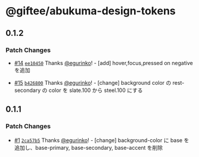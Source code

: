 # @giftee/abukuma-design-tokens

## 0.1.2

### Patch Changes

- [#14](https://github.com/giftee/design-system/pull/14) [`ee10450`](https://github.com/giftee/design-system/commit/ee104506380591d6c6260720b11fd3d972ffd78e) Thanks [@egurinko](https://github.com/egurinko)! - [add] hover,focus,pressed on negative を追加

- [#15](https://github.com/giftee/design-system/pull/15) [`b426800`](https://github.com/giftee/design-system/commit/b426800298816d76833298a95dba64f3292784ec) Thanks [@egurinko](https://github.com/egurinko)! - [change] background color の rest-secondary の color を slate.100 から steel.100 にする

## 0.1.1

### Patch Changes

- [#1](https://github.com/giftee/design-system/pull/1) [`2ca57b5`](https://github.com/giftee/design-system/commit/2ca57b5a155df7e16200fb7fc710030775bb5f43) Thanks [@egurinko](https://github.com/egurinko)! - [change] background-color に base を追加し、base-primary, base-secondary, base-accent を削除
